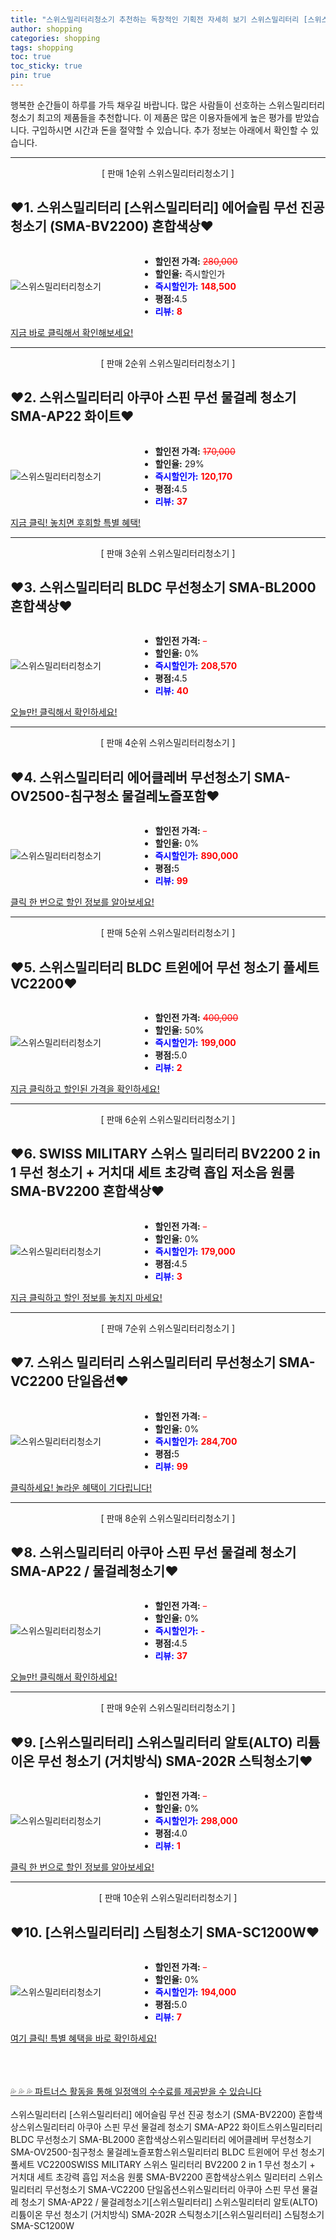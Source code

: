 ```yaml
---
title: "스위스밀리터리청소기 추천하는 독창적인 기획전 자세히 보기 스위스밀리터리 [스위스밀리터리] 에어슬림 무선 진공"
author: shopping
categories: shopping
tags: shopping
toc: true
toc_sticky: true
pin: true
---
```

행복한 순간들이 하루를 가득 채우길 바랍니다. 많은 사람들이 선호하는 스위스밀리터리청소기 최고의 제품들을 추천합니다. 이 제품은 많은 이용자들에게 높은 평가를 받았습니다. 구입하시면 시간과 돈을 절약할 수 있습니다. 추가 정보는 아래에서 확인할 수 있습니다.

---
<p class="toplist" style="margin: 0 auto; display: block; width: fit-content;">[ 판매 1순위 스위스밀리터리청소기 ]</p>

<h2><strong>❤️1. 스위스밀리터리 [스위스밀리터리] 에어슬림 무선 진공 청소기 (SMA-BV2200) 혼합색상❤️</strong></h2>

<div style="display: flex; align-items: center;">
    <div style="flex: 0.4;">
        <img src="https://thumbnail10.coupangcdn.com/thumbnails/remote/230x230ex/image/vendor_inventory/181a/f12dba6fa74258c6c2edf52563a0d526e2154cf5a4f86525c09728858f5b.jpg" alt="스위스밀리터리청소기" style="max-width: 100%;">
    </div>
    <div style="flex: 0.6; margin-left: 10px;">
        <ul>
            <li><strong>할인전 가격:</strong> <del style="color: red;">280,000</del></li>
            <li><strong>할인율:</strong> 즉시할인가</li>
            <li><span style='color:blue'><strong>즉시할인가:</strong></span> <span style='color:red'><strong>148,500</strong></span></li>
            <li><strong>평점:</strong>4.5</li>
            <li><span style='color:blue'><strong>리뷰:</strong></span> <span style='color:red'><strong>8</strong></span></li>
        </ul>
    </div>
</div>
<div class="center">
    <a href="https://selin100587001.github.io?lptag=AF9450613&subid=githubio&pageKey=6396296108&traceid=V0-153&itemId=13659391696&vendorItemId=82889771967" class="myButton">
        지금 바로 클릭해서 확인해보세요!
    </a>
</div>


---
<p class="toplist" style="margin: 0 auto; display: block; width: fit-content;">[ 판매 2순위 스위스밀리터리청소기 ]</p>

<h2><strong>❤️2. 스위스밀리터리 아쿠아 스핀 무선 물걸레 청소기 SMA-AP22 화이트❤️</strong></h2>

<div style="display: flex; align-items: center;">
    <div style="flex: 0.4;">
        <img src="https://thumbnail9.coupangcdn.com/thumbnails/remote/230x230ex/image/vendor_inventory/d9cc/34e790c0cc590875d7f7067f0d22d42d80804659a2ba6c927b557ed3f91d.jpg" alt="스위스밀리터리청소기" style="max-width: 100%;">
    </div>
    <div style="flex: 0.6; margin-left: 10px;">
        <ul>
            <li><strong>할인전 가격:</strong> <del style="color: red;">170,000</del></li>
            <li><strong>할인율:</strong> 29%</li>
            <li><span style='color:blue'><strong>즉시할인가:</strong></span> <span style='color:red'><strong>120,170</strong></span></li>
            <li><strong>평점:</strong>4.5</li>
            <li><span style='color:blue'><strong>리뷰:</strong></span> <span style='color:red'><strong>37</strong></span></li>
        </ul>
    </div>
</div>
<div class="center">
    <a href="https://selin100587001.github.io?lptag=AF9450613&subid=githubio&pageKey=6487495516&traceid=V0-153&itemId=14227580710&vendorItemId=88114443003" class="myButton">
        지금 클릭! 놓치면 후회할 특별 혜택!
    </a>
</div>


---
<p class="toplist" style="margin: 0 auto; display: block; width: fit-content;">[ 판매 3순위 스위스밀리터리청소기 ]</p>

<h2><strong>❤️3. 스위스밀리터리 BLDC 무선청소기 SMA-BL2000 혼합색상❤️</strong></h2>

<div style="display: flex; align-items: center;">
    <div style="flex: 0.4;">
        <img src="https://thumbnail8.coupangcdn.com/thumbnails/remote/230x230ex/image/vendor_inventory/e548/510af824a61ab849be12169b1a854d86f059d23010acc09f186eb34e27e3.jpg" alt="스위스밀리터리청소기" style="max-width: 100%;">
    </div>
    <div style="flex: 0.6; margin-left: 10px;">
        <ul>
            <li><strong>할인전 가격:</strong> <del style="color: red;">-</del></li>
            <li><strong>할인율:</strong> 0%</li>
            <li><span style='color:blue'><strong>즉시할인가:</strong></span> <span style='color:red'><strong>208,570</strong></span></li>
            <li><strong>평점:</strong>4.5</li>
            <li><span style='color:blue'><strong>리뷰:</strong></span> <span style='color:red'><strong>40</strong></span></li>
        </ul>
    </div>
</div>
<div class="center">
    <a href="https://selin100587001.github.io?lptag=AF9450613&subid=githubio&pageKey=1160450170&traceid=V0-153&itemId=2137034388&vendorItemId=75822155338" class="myButton">
        오늘만! 클릭해서 확인하세요!
    </a>
</div>


---
<p class="toplist" style="margin: 0 auto; display: block; width: fit-content;">[ 판매 4순위 스위스밀리터리청소기 ]</p>

<h2><strong>❤️4. 스위스밀리터리 에어클레버 무선청소기 SMA-OV2500-침구청소 물걸레노즐포함❤️</strong></h2>

<div style="display: flex; align-items: center;">
    <div style="flex: 0.4;">
        <img src="https://thumbnail7.coupangcdn.com/thumbnails/remote/230x230ex/image/vendor_inventory/471c/7f184f6163b80e4bb2d5294d4413fd34e454d86e9f43dce801ba276a71db.png" alt="스위스밀리터리청소기" style="max-width: 100%;">
    </div>
    <div style="flex: 0.6; margin-left: 10px;">
        <ul>
            <li><strong>할인전 가격:</strong> <del style="color: red;">-</del></li>
            <li><strong>할인율:</strong> 0%</li>
            <li><span style='color:blue'><strong>즉시할인가:</strong></span> <span style='color:red'><strong>890,000</strong></span></li>
            <li><strong>평점:</strong>5</li>
            <li><span style='color:blue'><strong>리뷰:</strong></span> <span style='color:red'><strong>99</strong></span></li>
        </ul>
    </div>
</div>
<div class="center">
    <a href="https://selin100587001.github.io?lptag=AF9450613&subid=githubio&pageKey=8220381335&traceid=V0-153&itemId=23625413716&vendorItemId=90650942495" class="myButton">
        클릭 한 번으로 할인 정보를 알아보세요!
    </a>
</div>


---
<p class="toplist" style="margin: 0 auto; display: block; width: fit-content;">[ 판매 5순위 스위스밀리터리청소기 ]</p>

<h2><strong>❤️5. 스위스밀리터리 BLDC 트윈에어 무선 청소기 풀세트 VC2200❤️</strong></h2>

<div style="display: flex; align-items: center;">
    <div style="flex: 0.4;">
        <img src="https://thumbnail9.coupangcdn.com/thumbnails/remote/230x230ex/image/vendor_inventory/310a/cc3fb24d859ca7f05bab0f3251250f59a3bb1893078c67d144c86db83e9a.jpg" alt="스위스밀리터리청소기" style="max-width: 100%;">
    </div>
    <div style="flex: 0.6; margin-left: 10px;">
        <ul>
            <li><strong>할인전 가격:</strong> <del style="color: red;">400,000</del></li>
            <li><strong>할인율:</strong> 50%</li>
            <li><span style='color:blue'><strong>즉시할인가:</strong></span> <span style='color:red'><strong>199,000</strong></span></li>
            <li><strong>평점:</strong>5.0</li>
            <li><span style='color:blue'><strong>리뷰:</strong></span> <span style='color:red'><strong>2</strong></span></li>
        </ul>
    </div>
</div>
<div class="center">
    <a href="https://selin100587001.github.io?lptag=AF9450613&subid=githubio&pageKey=4315667345&traceid=V0-153&itemId=5014456955&vendorItemId=88617814828" class="myButton">
        지금 클릭하고 할인된 가격을 확인하세요!
    </a>
</div>


---
<p class="toplist" style="margin: 0 auto; display: block; width: fit-content;">[ 판매 6순위 스위스밀리터리청소기 ]</p>

<h2><strong>❤️6. SWISS MILITARY 스위스 밀리터리 BV2200 2 in 1 무선 청소기 + 거치대 세트 초강력 흡입 저소음 원룸 SMA-BV2200 혼합색상❤️</strong></h2>

<div style="display: flex; align-items: center;">
    <div style="flex: 0.4;">
        <img src="https://thumbnail10.coupangcdn.com/thumbnails/remote/230x230ex/image/vendor_inventory/9154/11d3f1631b0fec106ca041776a86e4ccab112cf7922a5fa54e10ffbd6b85.png" alt="스위스밀리터리청소기" style="max-width: 100%;">
    </div>
    <div style="flex: 0.6; margin-left: 10px;">
        <ul>
            <li><strong>할인전 가격:</strong> <del style="color: red;">-</del></li>
            <li><strong>할인율:</strong> 0%</li>
            <li><span style='color:blue'><strong>즉시할인가:</strong></span> <span style='color:red'><strong>179,000</strong></span></li>
            <li><strong>평점:</strong>4.5</li>
            <li><span style='color:blue'><strong>리뷰:</strong></span> <span style='color:red'><strong>3</strong></span></li>
        </ul>
    </div>
</div>
<div class="center">
    <a href="https://selin100587001.github.io?lptag=AF9450613&subid=githubio&pageKey=7219066708&traceid=V0-153&itemId=18289378462&vendorItemId=85435142204" class="myButton">
        지금 클릭하고 할인 정보를 놓치지 마세요!
    </a>
</div>


---
<p class="toplist" style="margin: 0 auto; display: block; width: fit-content;">[ 판매 7순위 스위스밀리터리청소기 ]</p>

<h2><strong>❤️7. 스위스 밀리터리 스위스밀리터리 무선청소기 SMA-VC2200 단일옵션❤️</strong></h2>

<div style="display: flex; align-items: center;">
    <div style="flex: 0.4;">
        <img src="https://thumbnail9.coupangcdn.com/thumbnails/remote/230x230ex/image/vendor_inventory/776b/f6129d1ecd39c9e93ffc6ee6899e65864bb4d6786e87a4d65d79330e8992.jpg" alt="스위스밀리터리청소기" style="max-width: 100%;">
    </div>
    <div style="flex: 0.6; margin-left: 10px;">
        <ul>
            <li><strong>할인전 가격:</strong> <del style="color: red;">-</del></li>
            <li><strong>할인율:</strong> 0%</li>
            <li><span style='color:blue'><strong>즉시할인가:</strong></span> <span style='color:red'><strong>284,700</strong></span></li>
            <li><strong>평점:</strong>5</li>
            <li><span style='color:blue'><strong>리뷰:</strong></span> <span style='color:red'><strong>99</strong></span></li>
        </ul>
    </div>
</div>
<div class="center">
    <a href="https://selin100587001.github.io?lptag=AF9450613&subid=githubio&pageKey=8031958305&traceid=V0-153&itemId=22460880756&vendorItemId=89504071045" class="myButton">
        클릭하세요! 놀라운 혜택이 기다립니다!
    </a>
</div>


---
<p class="toplist" style="margin: 0 auto; display: block; width: fit-content;">[ 판매 8순위 스위스밀리터리청소기 ]</p>

<h2><strong>❤️8. 스위스밀리터리 아쿠아 스핀 무선 물걸레 청소기 SMA-AP22 / 물걸레청소기❤️</strong></h2>

<div style="display: flex; align-items: center;">
    <div style="flex: 0.4;">
        <img src="https://thumbnail9.coupangcdn.com/thumbnails/remote/230x230ex/image/vendor_inventory/d9cc/34e790c0cc590875d7f7067f0d22d42d80804659a2ba6c927b557ed3f91d.jpg" alt="스위스밀리터리청소기" style="max-width: 100%;">
    </div>
    <div style="flex: 0.6; margin-left: 10px;">
        <ul>
            <li><strong>할인전 가격:</strong> <del style="color: red;">-</del></li>
            <li><strong>할인율:</strong> 0%</li>
            <li><span style='color:blue'><strong>즉시할인가:</strong></span> <span style='color:red'><strong>-</strong></span></li>
            <li><strong>평점:</strong>4.5</li>
            <li><span style='color:blue'><strong>리뷰:</strong></span> <span style='color:red'><strong>37</strong></span></li>
        </ul>
    </div>
</div>
<div class="center">
    <a href="https://selin100587001.github.io?lptag=AF9450613&subid=githubio&pageKey=6487495516&traceid=V0-153&itemId=22891697196&vendorItemId=89926260139" class="myButton">
        오늘만! 클릭해서 확인하세요!
    </a>
</div>


---
<p class="toplist" style="margin: 0 auto; display: block; width: fit-content;">[ 판매 9순위 스위스밀리터리청소기 ]</p>

<h2><strong>❤️9. [스위스밀리터리] 스위스밀리터리 알토(ALTO) 리튬이온 무선 청소기 (거치방식) SMA-202R 스틱청소기❤️</strong></h2>

<div style="display: flex; align-items: center;">
    <div style="flex: 0.4;">
        <img src="https://thumbnail10.coupangcdn.com/thumbnails/remote/230x230ex/image/vendor_inventory/7940/1dcf399573a0216a3c2a65681dcb8ba6d49dd8a02895124b44bb71f10de0.jpg" alt="스위스밀리터리청소기" style="max-width: 100%;">
    </div>
    <div style="flex: 0.6; margin-left: 10px;">
        <ul>
            <li><strong>할인전 가격:</strong> <del style="color: red;">-</del></li>
            <li><strong>할인율:</strong> 0%</li>
            <li><span style='color:blue'><strong>즉시할인가:</strong></span> <span style='color:red'><strong>298,000</strong></span></li>
            <li><strong>평점:</strong>4.0</li>
            <li><span style='color:blue'><strong>리뷰:</strong></span> <span style='color:red'><strong>1</strong></span></li>
        </ul>
    </div>
</div>
<div class="center">
    <a href="https://selin100587001.github.io?lptag=AF9450613&subid=githubio&pageKey=300335866&traceid=V0-153&itemId=945605369&vendorItemId=70244652920" class="myButton">
        클릭 한 번으로 할인 정보를 알아보세요!
    </a>
</div>


---
<p class="toplist" style="margin: 0 auto; display: block; width: fit-content;">[ 판매 10순위 스위스밀리터리청소기 ]</p>

<h2><strong>❤️10. [스위스밀리터리] 스팀청소기 SMA-SC1200W❤️</strong></h2>

<div style="display: flex; align-items: center;">
    <div style="flex: 0.4;">
        <img src="https://thumbnail9.coupangcdn.com/thumbnails/remote/230x230ex/image/vendor_inventory/d95e/3d57620e16bea3e32df2c62e1bcb4099c68ffadc36e82d78dcd19ef0868f.JPG" alt="스위스밀리터리청소기" style="max-width: 100%;">
    </div>
    <div style="flex: 0.6; margin-left: 10px;">
        <ul>
            <li><strong>할인전 가격:</strong> <del style="color: red;">-</del></li>
            <li><strong>할인율:</strong> 0%</li>
            <li><span style='color:blue'><strong>즉시할인가:</strong></span> <span style='color:red'><strong>194,000</strong></span></li>
            <li><strong>평점:</strong>5.0</li>
            <li><span style='color:blue'><strong>리뷰:</strong></span> <span style='color:red'><strong>7</strong></span></li>
        </ul>
    </div>
</div>
<div class="center">
    <a href="https://selin100587001.github.io?lptag=AF9450613&subid=githubio&pageKey=5641576188&traceid=V0-153&itemId=9205152417&vendorItemId=79693147292" class="myButton">
        여기 클릭! 특별 혜택을 바로 확인하세요!
    </a>
</div>

<br><br><br>[💦 💦 💦 파트너스 활동을 통해 일정액의 수수료를 제공받을 수 있습니다](https://link.coupang.com/a/bcpT2c)<br><br>스위스밀리터리 [스위스밀리터리] 에어슬림 무선 진공 청소기 (SMA-BV2200) 혼합색상스위스밀리터리 아쿠아 스핀 무선 물걸레 청소기 SMA-AP22 화이트스위스밀리터리 BLDC 무선청소기 SMA-BL2000 혼합색상스위스밀리터리 에어클레버 무선청소기 SMA-OV2500-침구청소 물걸레노즐포함스위스밀리터리 BLDC 트윈에어 무선 청소기 풀세트 VC2200SWISS MILITARY 스위스 밀리터리 BV2200 2 in 1 무선 청소기 + 거치대 세트 초강력 흡입 저소음 원룸 SMA-BV2200 혼합색상스위스 밀리터리 스위스밀리터리 무선청소기 SMA-VC2200 단일옵션스위스밀리터리 아쿠아 스핀 무선 물걸레 청소기 SMA-AP22 / 물걸레청소기[스위스밀리터리] 스위스밀리터리 알토(ALTO) 리튬이온 무선 청소기 (거치방식) SMA-202R 스틱청소기[스위스밀리터리] 스팀청소기 SMA-SC1200W